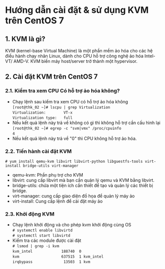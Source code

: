 # Hướng dẫn cài đặt & sử dụng KVM trên CentOS 7
## 1. KVM là gì?
KVM (kernel-base Virtual Machine) là một phần mềm ảo hóa cho các hệ điều hành chạy nhân Linux, dành cho CPU hỗ trợ công nghệ ảo hóa Intel-VT/ AMD-V. KVM biến máy host/server trở thành một hypervisor.
## 2. Cài đặt KVM trên CentOS 7
### 2.1. Kiểm tra xem CPU Có hỗ trợ ảo hóa không?
- Chạy lệnh sau kiểm tra xem CPU có hỗ trợ ảo hóa không    
`[root@thk_02 ~]# lscpu | grep Virtualization`  
`Virtualization:        VT-x`  
`Virtualization type:   full`  
- Nếu kết quả lệnh này trả về không có gì thì không hỗ trợ cần cấu hình lại  
`[root@thk_02 ~]# egrep -c "svm|vmx" /proc/cpuinfo`  
`4`  
- Nếu kết quả lệnh này trả về "0" thì CPU không hỗ trợ ảo hóa.
### 2.2. Tiến hành cài đặt KVM
`# yum install qemu-kvm libvirt libvirt-python libguestfs-tools virt-install bridge-utils virt-manager`  
- qemu-kvm: Phần phụ trợ cho KVM
- libvirt: cung cấp libvirt mà bạn cần quản lý qemu và KVM bằng libvirt.
- bridge-utils: chứa một tiện ích cần thiết để tạo và quản lý các thiết bị bridge.
- virt-manager: cung cấp giao diện đồ họa để quản lý máy ảo
- virt-install: Cung cấp lệnh để cài đặt máy ảo  
### 2.3. Khởi động KVM 
- Chạy lệnh khởi động và cho phép kvm khởi động cùng OS  
`# systemctl enable libvirtd`  
`# systemctl start libvirtd`  
- Kiểm tra các module được cài đặt  
`# lsmod | grep -i kvm`  
`kvm_intel             188740  0`  
`kvm                   637515  1 kvm_intel`  
`irqbypass              13503  1 kvm`  
